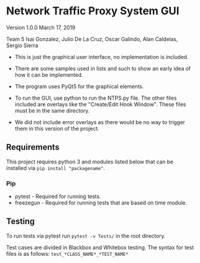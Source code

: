 # Network Traffic Proxy System GUI
Version 1.0.0
March 17, 2019

Team 5
Isai Gonzalez, Julio De La Cruz, Oscar Galindo, Alan Caldelas, Sergio Sierra

* This is just the graphical user interface, no implementation is included.
* There are some samples used in lists and such to show an early idea of how it can be implemented.

* The program uses PyQt5 for the graphical elements.
* To run the GUI, use python to run the NTPS.py file. The other files included are overlays like the "Create/Edit Hook Window". These files must be in the same directory.
* We did not include error overlays as there would be no way to trigger them in this version of the project.

## Requirements
This project requires python 3 and modules listed below that can be installed via `pip install "packagename"`.

### Pip
* pytest - Required for running tests.
* freezegun - Required for running tests that are based on time module.

## Testing

To run tests via pytest run ```pytest -v Tests/``` in the root directory.

Test cases are divided in Blackbox and Whitebox testing.
The syntax for test files is as follows:
```test_*CLASS_NAME*_*TEST_NAME*```
